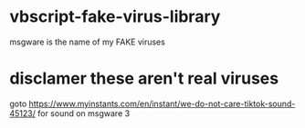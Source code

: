 # vbscript-fake-virus-library
msgware is the name of my FAKE viruses
# disclamer these aren't real viruses
goto https://www.myinstants.com/en/instant/we-do-not-care-tiktok-sound-45123/ for sound on msgware 3
